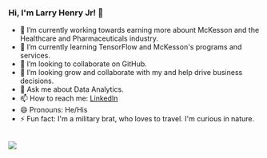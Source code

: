 ### Hi, I'm Larry Henry Jr! 👋

<!--
**Pulled from my personal profile at larryhenry544/larryhenry544** is a ✨ _special_ ✨ repository because its `README.md` (this file) appears on your GitHub profile.-->


- 🔭 I’m currently working towards earning more abount McKesson and the Healthcare and Pharmaceuticals industry.
- 🌱 I’m currently learning TensorFlow and McKesson's programs and services.
- 👯 I’m looking to collaborate on GitHub.
- 🤔 I’m looking grow and collaborate with my and help drive business decisions.
- 💬 Ask me about Data Analytics.
- 📫 How to reach me: [LinkedIn](https://www.linkedin.com/in/larry-henry-jr/)
- 😄 Pronouns: He/His
- ⚡ Fun fact: I'm a military brat, who loves to travel. I'm curious in nature.
<br>

<img src = "https://github-readme-stats.vercel.app/api?username=larryhenry544&&show_icons=true&title_color=ffffff&icon_color=bb2acf&text_color=daf7dc&bg_color=191919">
